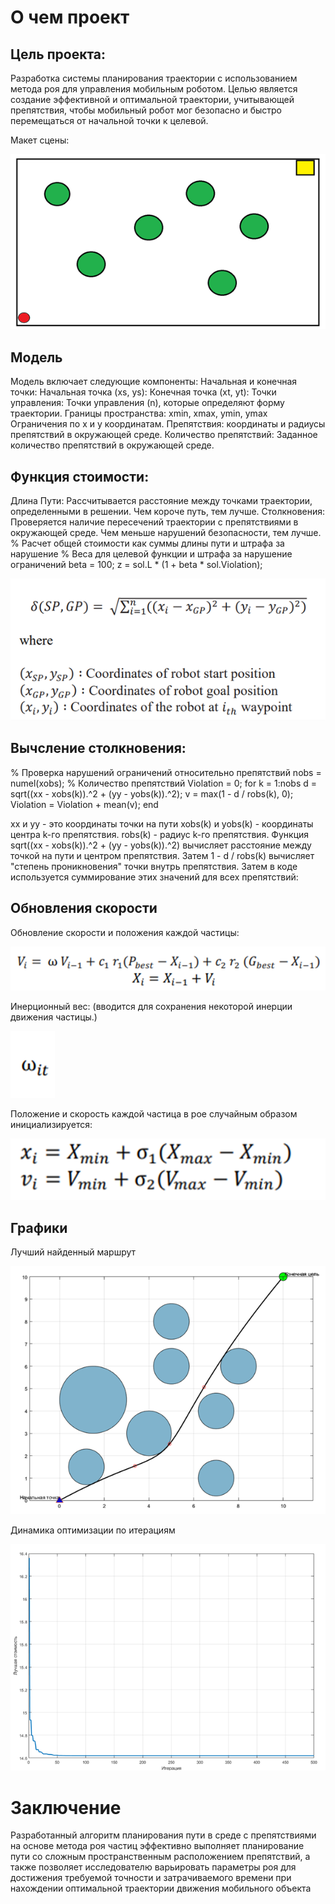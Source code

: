 # О чем проект

## Цель проекта:

Разработка системы планирования траектории с использованием метода роя для управления мобильным роботом. 
Целью является создание эффективной и оптимальной траектории, учитывающей препятствия, чтобы мобильный робот мог безопасно и быстро перемещаться от начальной точки к целевой.

Макет сцены:

![Alt text](image.png)

## Модель
Модель включает следующие компоненты:
Начальная и конечная точки:
Начальная точка (xs, ys): 
Конечная точка (xt, yt): 
Точки управления: Точки управления (n), которые определяют форму траектории.
Границы пространства: xmin, xmax, ymin, ymax Ограничения по x и y координатам.
Препятствия: координаты и радиусы препятствий в окружающей среде.
Количество препятствий:
Заданное количество препятствий в окружающей среде.

## Функция стоимости:

Длина Пути:
Рассчитывается расстояние между точками траектории, определенными в решении. Чем короче путь, тем лучше.
Столкновения:
Проверяется наличие пересечений траектории с препятствиями в окружающей среде. Чем меньше нарушений безопасности, тем лучше.
% Расчет общей стоимости как суммы длины пути и штрафа за нарушение
% Веса для целевой функции и штрафа за нарушение ограничений
beta = 100; 
z = sol.L * (1 + beta * sol.Violation);


![Alt text](image-1.png)

## Вычсление столкновения:

% Проверка нарушений ограничений относительно препятствий
nobs = numel(xobs); % Количество препятствий
Violation = 0;
for k = 1:nobs
d = sqrt((xx - xobs(k)).^2 + (yy - yobs(k)).^2);
v = max(1 - d / robs(k), 0);
Violation = Violation + mean(v);
end

xx и yy - это координаты точки на пути 
xobs(k) и yobs(k) - координаты центра k-го препятствия.
robs(k) - радиус k-го препятствия.
Функция sqrt((xx - xobs(k)).^2 + (yy - yobs(k)).^2) 
вычисляет расстояние между точкой на пути и центром препятствия.
Затем 1 - d / robs(k) вычисляет "степень проникновения" точки внутрь препятствия. 
Затем в коде используется суммирование этих значений для всех препятствий:
## Обновления скорости

Обновление скорости и положения каждой частицы:

![Alt text](image-2.png)

Инерционный вес: (вводится для сохранения некоторой инерции движения частицы.)

![Alt text](image-3.png)

Положение и скорость каждой частица в рое случайным образом инициализируется:

![Alt text](image-4.png)

## Графики
Лучший найденный маршрут

![Alt text](image-5.png)

Динамика оптимизации по итерациям

![Alt text](image-6.png)

# Заключение
Разработанный алгоритм планирования пути в среде с препятствиями на основе метода роя частиц эффективно выполняет планирование пути со сложным пространственным расположением препятствий, а также позволяет исследователю варьировать параметры роя для достижения требуемой точности и затрачиваемого времени при нахождении оптимальной траектории движения мобильного объекта
